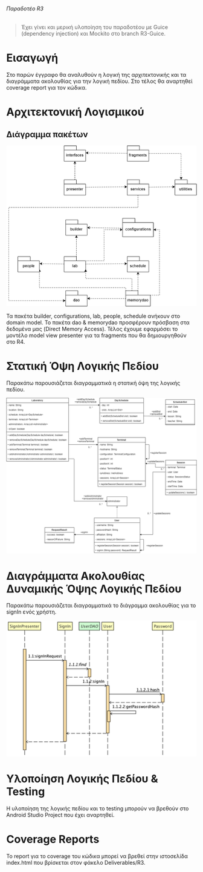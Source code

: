 ###### Παραδοτέο R3

> Έχει γίνει και μερική υλοποίηση του παραδοτέου με Guice (dependency injection) και Mockito στο branch R3-Guice.

# Εισαγωγή

Στο παρών έγγραφο θα αναλυθούν η λογική της αρχιτεκτονικής και τα διαγράμματα ακολουθίας για την λογική πεδίου. Στο τέλος θα αναρτηθεί coverage report για τον κώδικα.

# Αρχιτεκτονική Λογισμικού

## Διάγραμμα πακέτων

![](Deliverables/R3/package-diagram.png)

Τα πακέτα builder, configurations, lab, people, schedule ανήκουν στο domain model. Το πακέτα dao & memorydao προσφέρουν πρόσβαση στα δεδομένα μας (Direct Memory Access). Τέλος έχουμε εφαρμόσει το μοντέλο model view presenter για τα fragments που θα δημιουργηθούν στο R4.

# Στατική Όψη Λογικής Πεδίου

Παρακάτω παρουσιάζεται διαγραμματικά η στατική όψη της λογικής πεδίου.

![](Deliverables/R3/static-view.png)

# Διαγράμματα Ακολουθίας Δυναμικής Όψης Λογικής Πεδίου

Παρακάτω παρουσιάζεται διαγραμματικά το διάγραμμα ακολουθίας για το signIn ενός χρήστη.

![](Deliverables/R3/signin-seq.png)

# Υλοποίηση Λογικής Πεδίου & Testing

Η υλοποίηση της λογικής πεδίου και το testing μπορούν να βρεθούν στο Android Studio Project που έχει αναρτηθεί.

# Coverage Reports

Το report για το coverage του κώδικα μπορεί να βρεθεί στην ιστοσελίδα index.html που βρίσκεται στον φάκελο Deliverables/R3.
